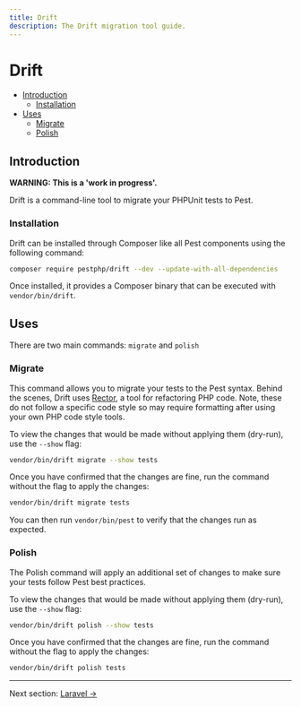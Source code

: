 ```yaml
---
title: Drift
description: The Drift migration tool guide.
---
```


# Drift

- [Introduction](#introduction)
    - [Installation](#installation)
- [Uses](#uses)
    - [Migrate](#migrate)
    - [Polish](#polish)

<a name="introduction"></a>
## Introduction

**WARNING: This is a 'work in progress'.**

Drift is a command-line tool to migrate your PHPUnit tests to Pest.

<a name="installation"></a>
### Installation

Drift can be installed through Composer like all Pest components using the following command:

```bash
composer require pestphp/drift --dev --update-with-all-dependencies
```

Once installed, it provides a Composer binary that can be executed with `vendor/bin/drift`.

<a name="uses"></a>
## Uses

There are two main commands: `migrate` and `polish`

<a name="migrate"></a>
### Migrate

This command allows you to migrate your tests to the Pest syntax. Behind the scenes, Drift uses [Rector](https://github.com/rectorphp/rector), a tool for refactoring PHP code. Note, these do not follow a specific code style so may require formatting after using your own PHP code style tools.

To view the changes that would be made without applying them (dry-run), use the `--show` flag:

```bash
vendor/bin/drift migrate --show tests
```

Once you have confirmed that the changes are fine, run the command without the flag to apply the changes:

```bash
vendor/bin/drift migrate tests
```

You can then run `vendor/bin/pest` to verify that the changes run as expected.

<a name="polish"></a>
### Polish

The Polish command will apply an additional set of changes to make sure your tests follow Pest best practices.

To view the changes that would be made without applying them (dry-run), use the `--show` flag:

```bash
vendor/bin/drift polish --show tests
```

Once you have confirmed that the changes are fine, run the command without the flag to apply the changes:

```bash
vendor/bin/drift polish tests
```

---

Next section: [Laravel →](/docs/guides/laravel)
